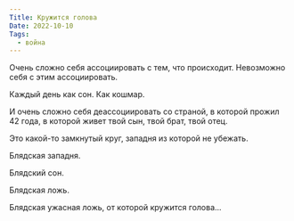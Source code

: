 ```yaml
---
Title: Кружится голова
Date: 2022-10-10
Tags:
  - война
---
```


Очень сложно себя ассоциировать с тем, что происходит. Невозможно себя с этим ассоциировать. 

Каждый день как сон. Как кошмар.

И очень сложно себя деассоциировать со страной, в которой прожил 42 года, в которой живет твой сын, твой брат, твой отец.

Это какой-то замкнутый круг, западня из которой не убежать.

Блядская западня. 

Блядский сон. 

Блядская ложь.

Блядская ужасная ложь, от которой кружится голова...